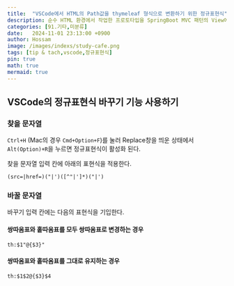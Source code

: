 ```yaml
---
title:  "VSCode에서 HTML의 Path값을 thymeleaf 형식으로 변환하기 위한 정규표현식"
description: 순수 HTML 환경에서 작업한 프로토타입을 SpringBoot MVC 패턴의 View에 적용하는 과정에서 `href="..."`나 `src="..."` 속성에 사용되는 Path값을 `th:href="@{...}`, `th:src="@{...}` 형태로 변환해야 한다. 일일이 처리하는 것은 매우 번거롭기 때문에 VSCode의 replace 기능에 정규표현식을 적용하면 쉽게 처리할 수 있다
categories: [91.기타,미분류]
date:   2024-11-01 23:13:00 +0900
author: Hossam
image: /images/indexs/study-cafe.png
tags: [tip & tach,vscode,정규표현식]
pin: true
math: true
mermaid: true
---
```


## VSCode의 정규표현식 바꾸기 기능 사용하기

### 찾을 문자열

`Ctrl+H` (Mac의 경우 `Cmd+Option+F`)를 눌러 Replace창을 띄운 상태에서 `Alt(Option)+R`을 누르면 정규표현식이 활성화 된다.

찾을 문자열 입력 칸에 아래의 표현식을 적용한다.

```
(src=|href=)("|')([^"|']*)("|')
```

### 바꿀 문자열

바꾸기 입력 칸에는 다음의 표현식을 기입한다.

#### 쌍따옴표와 홑따옴표를 모두 쌍따옴표로 변경하는 경우

```
th:$1"@{$3}"
```

#### 쌍따옴표와 홑따옴표를 그대로 유지하는 경우

```
th:$1$2@{$3}$4
```